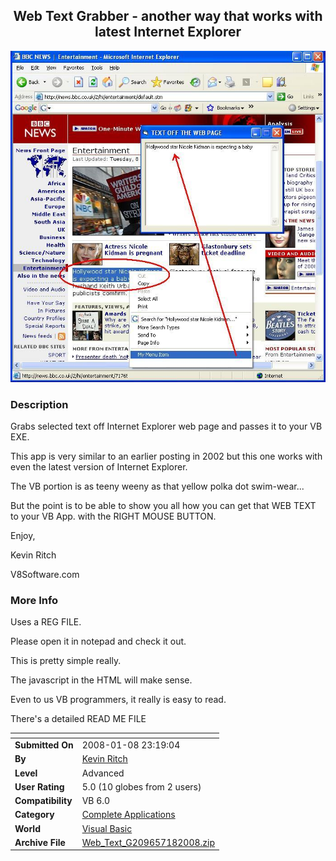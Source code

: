 ﻿<div align="center">

## Web Text Grabber \- another way that works with latest Internet Explorer

<img src="PIC2008182328394936.jpg">
</div>

### Description

Grabs selected text off Internet Explorer web page and passes it to your VB EXE.

This app is very similar to an earlier posting in 2002 but this one works with even the latest version of Internet Explorer.

The VB portion is as teeny weeny as that yellow polka dot swim-wear...

But the point is to be able to show you all how you can get that WEB TEXT to your VB App. with the RIGHT MOUSE BUTTON.

Enjoy,

Kevin Ritch

V8Software.com
 
### More Info
 
Uses a REG FILE.

Please open it in notepad and check it out.

This is pretty simple really.

The javascript in the HTML will make sense.

Even to us VB programmers, it really is easy to read.

There's a detailed READ ME FILE


<span>             |<span>
---                |---
**Submitted On**   |2008-01-08 23:19:04
**By**             |[Kevin Ritch](https://github.com/Planet-Source-Code/PSCIndex/blob/master/ByAuthor/kevin-ritch.md)
**Level**          |Advanced
**User Rating**    |5.0 (10 globes from 2 users)
**Compatibility**  |VB 6\.0
**Category**       |[Complete Applications](https://github.com/Planet-Source-Code/PSCIndex/blob/master/ByCategory/complete-applications__1-27.md)
**World**          |[Visual Basic](https://github.com/Planet-Source-Code/PSCIndex/blob/master/ByWorld/visual-basic.md)
**Archive File**   |[Web\_Text\_G209657182008\.zip](https://github.com/Planet-Source-Code/kevin-ritch-web-text-grabber-another-way-that-works-with-latest-internet-explorer__1-69885/archive/master.zip)









